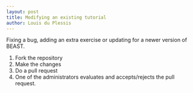 ```yaml
---
layout: post
title: Modifying an existing tutorial
author: Louis du Plessis
---
```



Fixing a bug, adding an extra exercise or updating for a newer version of BEAST.

1. Fork the repository
2. Make the changes
1. Do a pull request
1. One of the administrators evaluates and accepts/rejects the pull request.